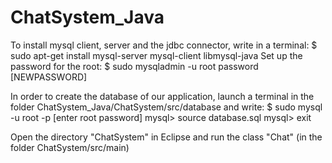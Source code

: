 # ChatSystem_Java

To install mysql client, server and the jdbc connector, write in a terminal:
$ sudo apt-get install mysql-server mysql-client libmysql-java
Set up the password for the root:
$ sudo mysqladmin -u root password [NEWPASSWORD]

In order to create the database of our application, launch a terminal in the folder ChatSystem_Java/ChatSystem/src/database and write:
$ sudo mysql -u root -p 
[enter root password]
mysql> source database.sql
mysql> exit

Open the directory "ChatSystem" in Eclipse and run the class "Chat" (in the folder ChatSystem/src/main)
